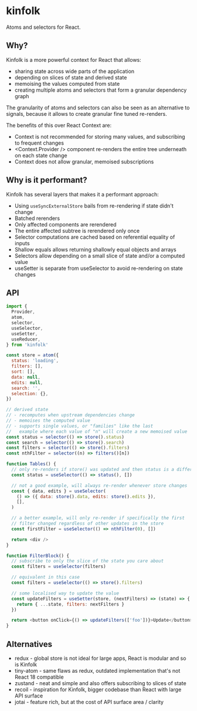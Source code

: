 # kinfolk

Atoms and selectors for React.

## Why?

Kinfolk is a more powerful context for React that allows:

- sharing state across wide parts of the application
- depending on slices of state and derived state
- memoising the values computed from state
- creating multiple atoms and selectors that form a granular dependency graph

The granularity of atoms and selectors can also be seen as an alternative to signals, because it allows to create granular fine tuned re-renders.

The benefits of this over React Context are:

- Context is not recommended for storing many values, and subscribing to frequent changes
- <Context.Provider /> component re-renders the entire tree underneath on each state change
- Context does not allow granular, memoised subscriptions

## Why is it performant?

Kinfolk has several layers that makes it a performant approach:

- Using `useSyncExternalStore` bails from re-rendering if state didn't change
- Batched rerenders
- Only affected components are rerendered
- The entire affected subtree is rerendered only once
- Selector computations are cached based on referential equality of inputs
- Shallow equals allows returning shallowly equal objects and arrays
- Selectors allow depending on a small slice of state and/or a computed value
- useSetter is separate from useSelector to avoid re-rendering on state changes

## API

```js
import {
  Provider,
  atom,
  selector,
  useSelector,
  useSetter,
  useReducer,
} from 'kinfolk'

const store = atom({
  status: 'loading',
  filters: [],
  sort: [],
  data: null,
  edits: null,
  search: '',
  selection: {},
})

// derived state
// - recomputes when upstream dependencies change
// - memoises the computed value
// - supports single values, or "families" like the last
//   example where each value of "n" will create a new memoised value
const status = selector(() => store().status)
const search = selector(() => store().search)
const filters = selector(() => store().filters)
const nthFilter = selector((n) => filters()[n])

function Tables() {
  // only re-renders if store() was updated and then status is a different string
  const status = useSelector(() => status(), [])

  // not a good example, will always re-render whenever store changes
  const { data, edits } = useSelector(
    () => ({ data: store().data, edits: store().edits }),
    [],
  )

  // a better example, will only re-render if specifically the first
  // filter changed regardless of other updates in the store
  const firstFilter = useSelector(() => nthFilter(0), [])

  return <div />
}

function FilterBlock() {
  // subscribe to only the slice of the state you care about
  const filters = useSelector(filters)

  // equivalent in this case
  const filters = useSelector(() => store().filters)

  // some localised way to update the value
  const updateFilters = useSetter(store, (nextFilters) => (state) => {
    return { ...state, filters: nextFilters }
  })

  return <button onClick={() => updateFilters(['foo'])}>Update</button>
}
```

## Alternatives

- redux - global store is not ideal for large apps, React is modular and so is Kinfolk
- tiny-atom - same flaws as redux, outdated implementation that's not React 18 compatible
- zustand - neat and simple and also offers subscribing to slices of state
- recoil - inspiration for Kinfolk, bigger codebase than React with large API surface
- jotai - feature rich, but at the cost of API surface area / clarity
